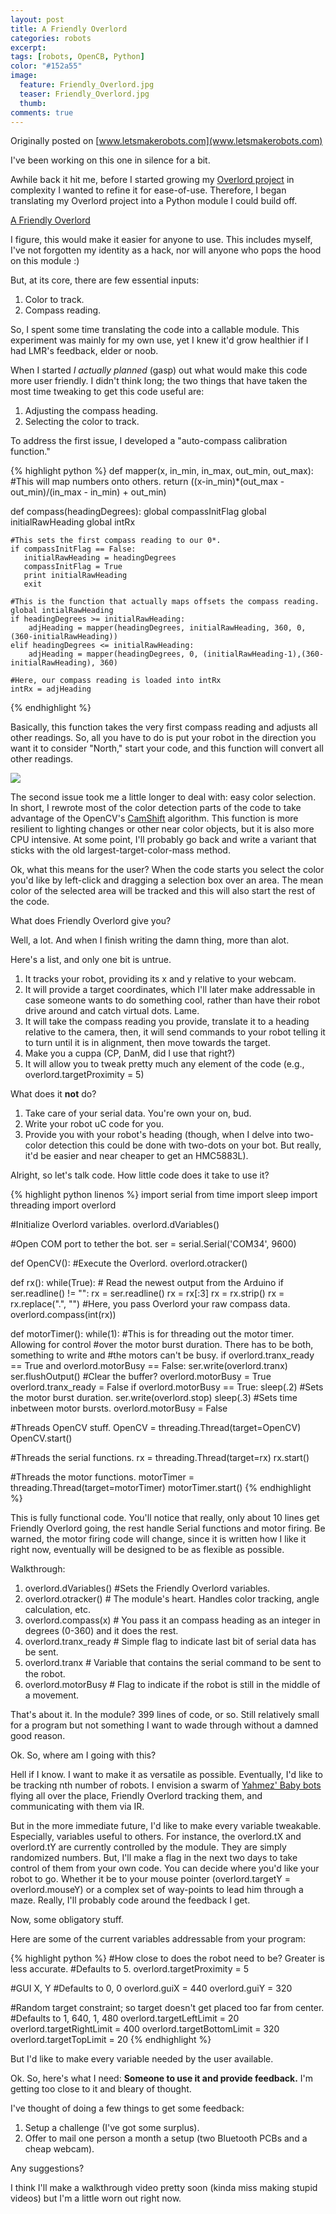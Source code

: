 ```yaml
---
layout: post
title: A Friendly Overlord
categories: robots
excerpt:
tags: [robots, OpenCB, Python]
color: "#152a55"
image:
  feature: Friendly_Overlord.jpg
  teaser: Friendly_Overlord.jpg
  thumb:
comments: true
---
```


Originally posted on [www.letsmakerobots.com](www.letsmakerobots.com)

I've been working on this one in silence for a bit.  

Awhile back it hit me, before I started growing my [Overlord project](http://letsmakerobots.com/node/38208) in complexity I wanted to refine it for ease-of-use. Therefore, I began translating my Overlord project into a Python module I could build off.

<a class="btn" href="https://github.com/Ladvien/Overlord" target="">A Friendly Overlord</a>

I figure, this would make it easier for anyone to use. This includes myself, I've not forgotten my identity as a hack, nor will anyone who pops the hood on this module :)  

But, at its core, there are few essential inputs:

1.  Color to track.
2.  Compass reading.

So, I spent some time translating the code into a callable module.  This experiment was mainly for my own use, yet I knew it'd grow healthier if I had LMR's feedback, elder or noob.

When I started _I actually planned_ (gasp) out what would make this code more user friendly.  I didn't think long; the two things that have taken the most time tweaking to get this code useful are:

1.  Adjusting the compass heading.
2.  Selecting the color to track.

To address the first issue, I developed a "auto-compass calibration function."

{% highlight python %}
def mapper(x, in_min, in_max, out_min, out_max):
    #This will map numbers onto others.
    return ((x-in_min)*(out_max -out_min)/(in_max - in_min) + out_min)

def compass(headingDegrees):
    global compassInitFlag
    global initialRawHeading
    global intRx

    #This sets the first compass reading to our 0*.
    if compassInitFlag == False:
       initialRawHeading = headingDegrees
       compassInitFlag = True
       print initialRawHeading
       exit

    #This is the function that actually maps offsets the compass reading.
    global intialRawHeading
    if headingDegrees >= initialRawHeading:
        adjHeading = mapper(headingDegrees, initialRawHeading, 360, 0, (360-initialRawHeading))
    elif headingDegrees <= initialRawHeading:
        adjHeading = mapper(headingDegrees, 0, (initialRawHeading-1),(360-initialRawHeading), 360)

    #Here, our compass reading is loaded into intRx
    intRx = adjHeading
{% endhighlight %}

Basically, this function takes the very first compass reading and adjusts all other readings.  So, all you have to do is put your robot in the direction you want it to consider "North," start your code, and this function will convert all other readings.

![](https://ladvien.com/images/Friendly_Overlord_--_Color_Selector.jpg)

The second issue took me a little longer to deal with: easy color selection.  In short, I rewrote most of the color detection parts of the code to take advantage of the OpenCV's [CamShift](http://docs.opencv.org/trunk/doc/py_tutorials/py_video/py_meanshift/py_meanshift.html) algorithm.  This function is more resilient to lighting changes or other near color objects, but it is also more CPU intensive.  At some point, I'll probably go back and write a variant that sticks with the old largest-target-color-mass method.  

Ok, what this means for the user?  When the code starts you select the color you'd like by left-click and dragging a selection box over an area.  The mean color of the selected area will be tracked and this will also start the rest of the code.

What does Friendly Overlord give you?

Well, a lot.  And when I finish writing the damn thing, more than alot.

Here's a list, and only one bit is untrue.

1.  It tracks your robot, providing its x and y relative to your webcam.
2.  It will provide a target coordinates, which I'll later make addressable in case someone wants to do something cool, rather than have their robot drive around and catch virtual dots. Lame.
3.  It will take the compass reading you provide, translate it to a heading relative to the camera, then, it will send commands to your robot telling it to turn until it is in alignment, then move towards the target.
4.  Make you a cuppa (CP, DanM, did I use that right?)
5.  It will allow you to tweak pretty much any element of the code (e.g., overlord.targetProximity = 5)

What does it **not** do?

1.  Take care of your serial data.  You're own your on, bud.
2.  Write your robot uC code for you.
3.  Provide you with your robot's heading (though, when I delve into two-color detection this could be done with two-dots on your bot.  But really, it'd be easier and near cheaper to get an HMC5883L).

Alright, so let's talk code.  How little code does it take to use it?

{% highlight python linenos %}
import serial
from time import sleep
import threading
import overlord

#Initialize Overlord variables.
overlord.dVariables()

#Open COM port to tether the bot.
ser = serial.Serial('COM34', 9600)

def OpenCV():
    #Execute the Overlord.
    overlord.otracker()

def rx():
    while(True):
        # Read the newest output from the Arduino
        if ser.readline() != "":
            rx = ser.readline()
            rx = rx[:3]
            rx = rx.strip()
            rx = rx.replace(".", "")
            #Here, you pass Overlord your raw compass data.  
            overlord.compass(int(rx))

def motorTimer():
    while(1):
        #This is for threading out the motor timer.  Allowing for control
        #over the motor burst duration.  There has to be both, something to write and
        #the motors can't be busy.
        if overlord.tranx_ready == True and overlord.motorBusy == False:
            ser.write(overlord.tranx)
            ser.flushOutput() #Clear the buffer?
            overlord.motorBusy = True
            overlord.tranx_ready = False
        if overlord.motorBusy == True:
            sleep(.2) #Sets the motor burst duration.
            ser.write(overlord.stop)
            sleep(.3) #Sets time inbetween motor bursts.
            overlord.motorBusy = False

#Threads OpenCV stuff.
OpenCV = threading.Thread(target=OpenCV)
OpenCV.start()

#Threads the serial functions.
rx = threading.Thread(target=rx)
rx.start()

#Threads the motor functions.
motorTimer = threading.Thread(target=motorTimer)
motorTimer.start()
{% endhighlight %}

This is fully functional code.  You'll notice that really, only about 10 lines get Friendly Overlord going, the rest handle Serial functions and motor firing.  Be warned, the motor firing code will change, since it is written how I like it right now, eventually will be designed to be as flexible as possible.

Walkthrough:

1.  overlord.dVariables() #Sets the Friendly Overlord variables.
2.  overlord.otracker() # The module's heart.  Handles color tracking, angle calculation, etc.
3.  overlord.compass(x) # You pass it an compass heading as an integer in degrees (0-360) and it does the rest.
4.  overlord.tranx_ready # Simple flag to indicate last bit of serial data has be sent.
5.  <span style="line-height: 1.231;">overlord.tranx # Variable that contains the serial command to be sent to the robot.</span>
6.  <span style="line-height: 1.231;">overlord.motorBusy # Flag to indicate if the robot is still in the middle of a movement.</span>

That's about it.  In the module? 399 lines of code, or so.  Still relatively small for a program but not something I want to wade through without a damned good reason.

Ok.  So, where am I going with this?

Hell if I know.  I want to make it as versatile as possible.  Eventually, I'd like to be tracking nth number of robots.  I envision a swarm of [Yahmez' Baby bots](http://letsmakerobots.com/node/39306) flying all over the place, Friendly Overlord tracking them, and communicating with them via IR.

But in the more immediate future, I'd like to make every variable tweakable.  Especially, variables useful to others.  For instance, the overlord.tX and overlord.tY are currently controlled by the module.  They are simply randomized numbers.  But, I'll make a flag in the next two days to take control of them from your own code.  You can decide where you'd like your robot to go.  Whether it be to your mouse pointer (overlord.targetY = overlord.mouseY) or a complex set of way-points to lead him through a maze.  Really, I'll probably code around the feedback I get.

Now, some obligatory stuff.

Here are some of the current variables addressable from your program:

{% highlight python %}
#How close to does the robot need to be? Greater is less accurate.
#Defaults to 5.
overlord.targetProximity = 5

#GUI X, Y
#Defaults to 0, 0
overlord.guiX = 440
overlord.guiY = 320

#Random target constraint; so target doesn't get placed too far from center.
#Defaults to 1, 640, 1, 480
overlord.targetLeftLimit = 20
overlord.targetRightLimit = 400
overlord.targetBottomLimit = 320
overlord.targetTopLimit = 20
{% endhighlight %}

But I'd like to make every variable needed by the user available.

Ok.  So, here's what I need: **Someone to use it and provide feedback.**  I'm getting too close to it and bleary of thought.

I've thought of doing a few things to get some feedback:

1.  Setup a challenge (I've got some surplus).
2.  Offer to mail one person a month a setup (two Bluetooth PCBs and a cheap webcam).

Any suggestions?

I think I'll make a walkthrough video pretty soon (kinda miss making stupid videos) but I'm a little worn out right now.
